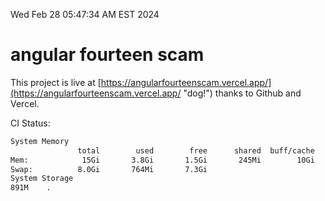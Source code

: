 Wed Feb 28 05:47:34 AM EST 2024

# angular fourteen scam


This project is live at [https://angularfourteenscam.vercel.app/](https://angularfourteenscam.vercel.app/ "dog!") thanks to Github and Vercel.

CI Status: 

```bash
System Memory
               total        used        free      shared  buff/cache   available
Mem:            15Gi       3.8Gi       1.5Gi       245Mi        10Gi        11Gi
Swap:          8.0Gi       764Mi       7.3Gi
System Storage
891M	.
